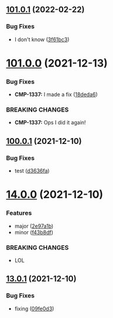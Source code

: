 ## [101.0.1](https://github.com/alltidsemester/restrict-branch/compare/v101.0.0...v101.0.1) (2022-02-22)


### Bug Fixes

* I don't know ([3f61bc3](https://github.com/alltidsemester/restrict-branch/commit/3f61bc33e3b7a8fda7b3af3e2a685f3ce7b4934e))



# [101.0.0](https://github.com/alltidsemester/restrict-branch/compare/v100.0.1...v101.0.0) (2021-12-13)


### Bug Fixes

* **CMP-1337:** I made a fix ([18deda6](https://github.com/alltidsemester/restrict-branch/commit/18deda68342faed8513d1ad007fded4114fdba72))


### BREAKING CHANGES

* **CMP-1337:** Ops I did it again!



## [100.0.1](https://github.com/alltidsemester/restrict-branch/compare/v14.0.0...v100.0.1) (2021-12-10)


### Bug Fixes

* test ([d3636fa](https://github.com/alltidsemester/restrict-branch/commit/d3636fafa5629d2ea309e845c926135bd5b3bc14))



# [14.0.0](https://github.com/alltidsemester/restrict-branch/compare/v13.0.1...v14.0.0) (2021-12-10)


### Features

* major ([2e97a1b](https://github.com/alltidsemester/restrict-branch/commit/2e97a1be1bcff751f225adfddf03b802370e1244))
* minor ([f43b8df](https://github.com/alltidsemester/restrict-branch/commit/f43b8df5289332091f551b9aa1206417054290ac))


### BREAKING CHANGES

* LOL



## [13.0.1](https://github.com/alltidsemester/restrict-branch/compare/v13.0.0...v13.0.1) (2021-12-10)


### Bug Fixes

* fixing ([09fe0d3](https://github.com/alltidsemester/restrict-branch/commit/09fe0d3c4eb06ff7b9b590cbe41ae30e0c53fea9))



